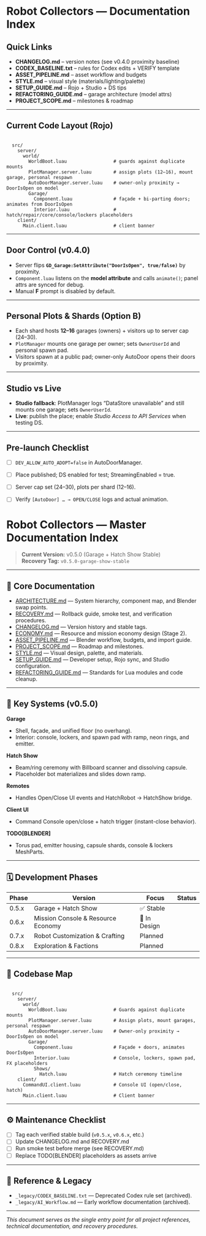 # Robot Collectors — Documentation Index

## Quick Links
- **CHANGELOG.md** – version notes (see v0.4.0 proximity baseline)
- **CODEX_BASELINE.txt** – rules for Codex edits + VERIFY template
- **ASSET_PIPELINE.md** – asset workflow and budgets
- **STYLE.md** – visual style (materials/lighting/palette)
- **SETUP_GUIDE.md** – Rojo + Studio + DS tips
- **REFACTORING_GUIDE.md** – garage architecture (model attrs)
- **PROJECT_SCOPE.md** – milestones & roadmap

---

## Current Code Layout (Rojo)
```

  src/
    server/
      world/
        WorldBoot.luau                 # guards against duplicate mounts
        PlotManager.server.luau        # assign plots (12–16), mount garage, personal respawn
        AutoDoorManager.server.luau    # owner-only proximity → DoorIsOpen on model
        Garage/
          Component.luau               # façade + bi-parting doors; animates from DoorIsOpen
          Interior.luau                # hatch/repair/core/console/lockers placeholders
    client/
      Main.client.luau                 # client banner
```

---

## Door Control (v0.4.0)
- Server flips **`GD_Garage:SetAttribute("DoorIsOpen", true/false)`** by proximity.
- `Component.luau` listens on the **model attribute** and calls `animate()`; panel attrs are synced for debug.
- Manual **F** prompt is disabled by default.

---

## Personal Plots & Shards (Option B)
- Each shard hosts **12–16** garages (owners) + visitors up to server cap (24–30).
- `PlotManager` mounts one garage per owner; sets `OwnerUserId` and personal spawn pad.
- Visitors spawn at a public pad; owner-only AutoDoor opens their doors by proximity.

---

## Studio vs Live
- **Studio fallback**: PlotManager logs “DataStore unavailable” and still mounts one garage; sets `OwnerUserId`.
- **Live**: publish the place; enable *Studio Access to API Services* when testing DS.

---

## Pre-launch Checklist
- [ ] `DEV_ALLOW_AUTO_ADOPT=false` in AutoDoorManager.
- [ ] Place published; DS enabled for test; StreamingEnabled = true.
- [ ] Server cap set (24–30), plots per shard (12–16).
- [ ] Verify `[AutoDoor] … → OPEN/CLOSE` logs and actual animation.


# Robot Collectors — Master Documentation Index

> **Current Version:** v0.5.0 (Garage + Hatch Show Stable)  
> **Recovery Tag:** `v0.5.0-garage-show-stable`

---

## 📁 Core Documentation
- [ARCHITECTURE.md](./ARCHITECTURE.md) — System hierarchy, component map, and Blender swap points.  
- [RECOVERY.md](./RECOVERY.md) — Rollback guide, smoke test, and verification procedures.  
- [CHANGELOG.md](./CHANGELOG.md) — Version history and stable tags.  
- [ECONOMY.md](./ECONOMY.md) — Resource and mission economy design (Stage 2).  
- [ASSET_PIPELINE.md](./ASSET_PIPELINE.md) — Blender workflow, budgets, and import guide.  
- [PROJECT_SCOPE.md](./PROJECT_SCOPE.md) — Roadmap and milestones.  
- [STYLE.md](./STYLE.md) — Visual design, palette, and materials.  
- [SETUP_GUIDE.md](./SETUP_GUIDE.md) — Developer setup, Rojo sync, and Studio configuration.  
- [REFACTORING_GUIDE.md](./REFACTORING_GUIDE.md) — Standards for Lua modules and code cleanup.

---

## 🧩 Key Systems (v0.5.0)
**Garage**  
- Shell, façade, and unified floor (no overhang).  
- Interior: console, lockers, and spawn pad with ramp, neon rings, and emitter.  

**Hatch Show**  
- Beam/ring ceremony with Billboard scanner and dissolving capsule.  
- Placeholder bot materializes and slides down ramp.  

**Remotes**  
- Handles Open/Close UI events and HatchRobot → HatchShow bridge.  

**Client UI**  
- Command Console open/close + hatch trigger (instant-close behavior).  

**TODO[BLENDER]**  
- Torus pad, emitter housing, capsule shards, console & lockers MeshParts.

---

## 🗓️ Development Phases
| Phase | Version | Focus | Status |
|--------|----------|--------|--------|
| 0.5.x | Garage + Hatch Show | ✅ Stable |
| 0.6.x | Mission Console & Resource Economy | 🚧 In Design |
| 0.7.x | Robot Customization & Crafting | Planned |
| 0.8.x | Exploration & Factions | Planned |

---

## 🧱 Codebase Map
```

  src/
    server/
      world/
        WorldBoot.luau                 # Guards against duplicate mounts
        PlotManager.server.luau        # Assign plots, mount garages, personal respawn
        AutoDoorManager.server.luau    # Owner-only proximity → DoorIsOpen on model
        Garage/
          Component.luau               # Façade + doors, animates DoorIsOpen
          Interior.luau                # Console, lockers, spawn pad, FX placeholders
          Shows/
            Hatch.luau                 # Hatch ceremony timeline
    client/
      CommandUI.client.luau            # Console UI (open/close, hatch)
      Main.client.luau                 # Client banner
```

---

## ⚙️ Maintenance Checklist
- [ ] Tag each verified stable build (`v0.5.x`, `v0.6.x`, etc.)  
- [ ] Update CHANGELOG.md and RECOVERY.md  
- [ ] Run smoke test before merge (see RECOVERY.md)  
- [ ] Replace TODO[BLENDER] placeholders as assets arrive  

---

## 🧭 Reference & Legacy
- `_legacy/CODEX_BASELINE.txt` — Deprecated Codex rule set (archived).  
- `_legacy/AI_Workflow.md` — Early workflow documentation (archived).

---

*This document serves as the single entry point for all project references, technical documentation, and recovery procedures.*